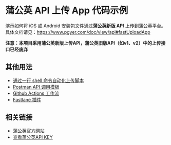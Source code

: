 # 蒲公英 API 上传 App 代码示例

演示如何将 iOS 或 Android 安装包文件通过**蒲公英新版 API** 上传到蒲公英平台。具体文档请见：https://www.pgyer.com/doc/view/api#fastUploadApp

**注意：本项目采用蒲公英新版上传API，蒲公英旧版API（如v1、v2）中的上传接口已经废弃**

## 其他用法

 - [通过一行 shell 命令自动化上传脚本](https://github.com/PGYER/upload-app-api-example/tree/main/shell-demo)
 - [Postman API 调用模板](https://www.postman.com/pgyerdevs/workspace/pgyer-api)
 - [Github Actions 工作流](https://github.com/PGYER/pgyer-upload-app-action)
 - [Fastlane 插件](https://github.com/shishirui/fastlane-plugin-pgyer)

## 相关链接

 - [蒲公英官方网站](https://www.pgyer.com)
 - [查看蒲公英API KEY](https://www.pgyer.com/account/api)

